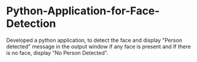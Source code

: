# Python-Application-for-Face-Detection

Developed a python application, to detect the face and display "Person detected" message in the output window if any face is present and If there is no face, display "No Person Detected".
